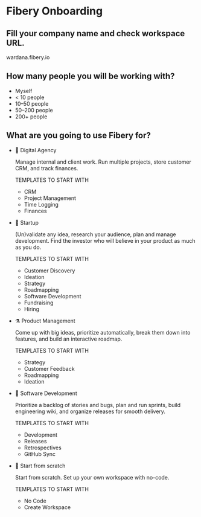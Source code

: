 # Fibery Onboarding

## Fill your company name and check workspace URL.

wardana.fibery.io

## How many people you will be working with?

- Myself
- < 10 people
- 10–50 people
- 50–200 people
- 200+ people

## What are you going to use Fibery for?

- 🐝 Digital Agency

    Manage internal and client work. Run multiple projects, store customer CRM, and track finances.

    TEMPLATES TO START WITH

    - CRM
    - Project Management
    - Time Logging
    - Finances

- 🚀 Startup

    (Un)validate any idea, research your audience, plan and manage development. Find the investor who will believe in your product as much as you do.

    TEMPLATES TO START WITH

    - Customer Discovery
    - Ideation
    - Strategy
    - Roadmapping
    - Software Development
    - Fundraising
    - Hiring

- ⚗️ Product Management

    Come up with big ideas, prioritize automatically, break them down into features, and build an interactive roadmap.

    TEMPLATES TO START WITH

    - Strategy
    - Customer Feedback
    - Roadmapping
    - Ideation

- 🐞 Software Development

    Prioritize a backlog of stories and bugs, plan and run sprints, build engineering wiki, and organize releases for smooth delivery.

    TEMPLATES TO START WITH

    - Development
    - Releases
    - Retrospectives
    - GitHub Sync

- 🎱 Start from scratch

    Start from scratch. Set up your own workspace with no-code.

    TEMPLATES TO START WITH

    - No Code
    - Create Workspace
